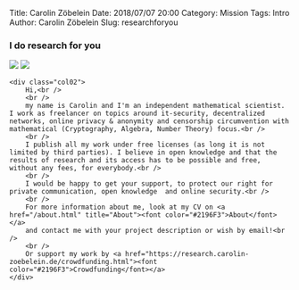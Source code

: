 Title:      Carolin Zöbelein
Date:       2018/07/07 20:00
Category:   Mission
Tags:       Intro
Author:     Carolin Zöbelein
Slug:       researchforyou


### I do research for you

<div class="two-columns">
    <div class="col01">
		<img class="two-col-mymainimage01" src="/images/john-moeses-bauan-690280-unsplash.jpg"></img>
		<img class="two-col-mymainimage02" src="/images/john-moeses-bauan-690280-unsplash_mobile.jpg"></img>
	</div>

    <div class="col02">
		Hi,<br />
		<br />
		my name is Carolin and I'm an independent mathematical scientist. I work as freelancer on topics around it-security, decentralized networks, online privacy & anonymity and censorship circumvention with mathematical (Cryptography, Algebra, Number Theory) focus.<br />
		<br />
		I publish all my work under free licenses (as long it is not limited by third parties). I believe in open knowledge and that the results of research and its access has to be possible and free, without any fees, for everybody.<br />
		<br />
		I would be happy to get your support, to protect our right for private communication, open knowledge  and online security.<br />
		<br />
		For more information about me, look at my CV on <a href="/about.html" title="About"><font color="#2196F3">About</font></a>  
		and contact me with your project description or wish by email!<br />
		<br />
		Or support my work by <a href="https://research.carolin-zoebelein.de/crowdfunding.html"><font color="#2196F3">Crowdfunding</font></a>
	</div>
</div>



